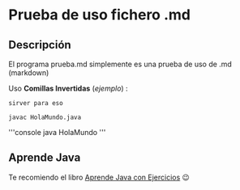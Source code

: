 # Prueba de uso fichero .md

## Descripción

El programa prueba.md simplemente es una prueba de uso de .md (markdown)

Uso **Comillas Invertidas** (*ejemplo*) :

```Comillas invertidas
sirver para eso
```

```console
javac HolaMundo.java
```

'''console
java HolaMundo
'''

## Aprende Java

Te recomiendo el libro [Aprende Java con Ejercicios](https://leanpub.com/aprendejava) :wink:

